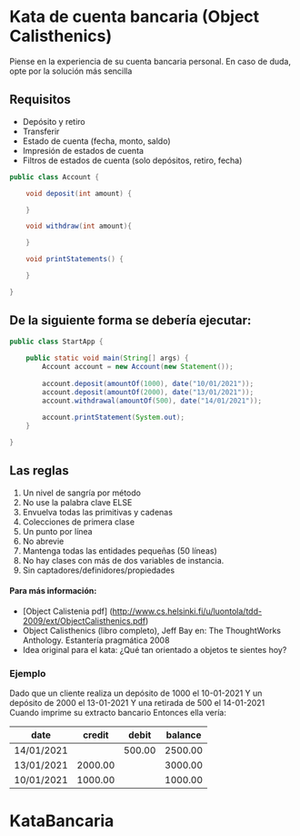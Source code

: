 Kata de cuenta bancaria (Object Calisthenics)
=================

Piense en la experiencia de su cuenta bancaria personal. En caso de duda, opte por la solución más sencilla

Requisitos
------------

- Depósito y retiro
- Transferir
- Estado de cuenta (fecha, monto, saldo)
- Impresión de estados de cuenta
- Filtros de estados de cuenta (solo depósitos, retiro, fecha)

```java
public class Account {

    void deposit(int amount) {

    }

    void withdraw(int amount){

    }

    void printStatements() {

    }

}
```

## De la siguiente forma se debería ejecutar:

```java
public class StartApp {
	
	public static void main(String[] args) {
		Account account = new Account(new Statement());
		
		account.deposit(amountOf(1000), date("10/01/2021"));
		account.deposit(amountOf(2000), date("13/01/2021"));
		account.withdrawal(amountOf(500), date("14/01/2021"));
		
		account.printStatement(System.out);
	}

}
```
Las reglas
---------

1. Un nivel de sangría por método
2. No use la palabra clave ELSE
3. Envuelva todas las primitivas y cadenas
4. Colecciones de primera clase
5. Un punto por línea
6. No abrevie
7. Mantenga todas las entidades pequeñas (50 líneas)
8. No hay clases con más de dos variables de instancia.
9. Sin captadores/definidores/propiedades

#### Para más información:

- [Object Calistenia pdf] (http://www.cs.helsinki.fi/u/luontola/tdd-2009/ext/ObjectCalisthenics.pdf)
- Object Calisthenics (libro completo), Jeff Bay en: The ThoughtWorks Anthology.
Estantería pragmática 2008
- Idea original para el kata: ¿Qué tan orientado a objetos te sientes hoy?


### Ejemplo

Dado que un cliente realiza un depósito de 1000 el 10-01-2021
Y un depósito de 2000 el 13-01-2021
Y una retirada de 500 el 14-01-2021
Cuando imprime su extracto bancario
Entonces ella vería:

date       | credit   | debit    | balance  
|---|---|---|---|
14/01/2021 |          | 500.00   | 2500.00   
13/01/2021 | 2000.00  |          | 3000.00  
10/01/2021 | 1000.00  |          | 1000.00   

# KataBancaria
